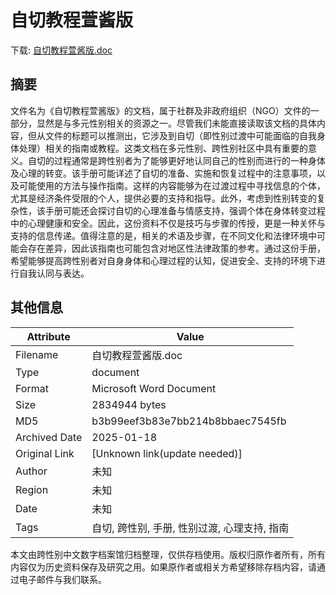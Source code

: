 # 自切教程萱酱版

<!-- tcd_download_link -->
下载: [自切教程萱酱版.doc](自切教程萱酱版.doc)
<!-- tcd_download_link_end -->

## 摘要

<!-- tcd_abstract -->
文件名为《自切教程萱酱版》的文档，属于社群及非政府组织（NGO）文件的一部分，显然是与多元性别相关的资源之一。尽管我们未能直接读取该文档的具体内容，但从文件的标题可以推测出，它涉及到自切（即性别过渡中可能面临的自我身体处理）相关的指南或教程。这类文档在多元性别、跨性别社区中具有重要的意义。自切的过程通常是跨性别者为了能够更好地认同自己的性别而进行的一种身体及心理的转变。该手册可能详述了自切的准备、实施和恢复过程中的注意事项，以及可能使用的方法与操作指南。这样的内容能够为在过渡过程中寻找信息的个体，尤其是经济条件受限的个人，提供必要的支持和指导。此外，考虑到性别转变的复杂性，该手册可能还会探讨自切的心理准备与情感支持，强调个体在身体转变过程中的心理健康和安全。因此，这份资料不仅是技巧与步骤的传授，更是一种关怀与支持的信息传递。值得注意的是，相关的术语及步骤，在不同文化和法律环境中可能会存在差异，因此该指南也可能包含对地区性法律政策的参考。通过这份手册，希望能够提高跨性别者对自身身体和心理过程的认知，促进安全、支持的环境下进行自我认同与表达。

<!-- tcd_abstract_end -->

## 其他信息

| Attribute       | Value                                  |
|-----------------|----------------------------------------|
| Filename        | 自切教程萱酱版.doc                             |
| Type            | document                                 |
| Format          | Microsoft Word Document                               |
| Size            | 2834944 bytes                           |
| MD5             | b3b99eef3b83e7bb214b8bbaec7545fb                                  |
| Archived Date   | 2025-01-18                             |
| Original Link   | [Unknown link(update needed)]                         |
| Author          | 未知                               |
| Region          | 未知                               |
| Date            | 未知                                 |
| Tags            | 自切, 跨性别, 手册, 性别过渡, 心理支持, 指南                                 |

本文由跨性别中文数字档案馆归档整理，仅供存档使用。版权归原作者所有，所有内容仅为历史资料保存及研究之用。如果原作者或相关方希望移除存档内容，请通过电子邮件与我们联系。